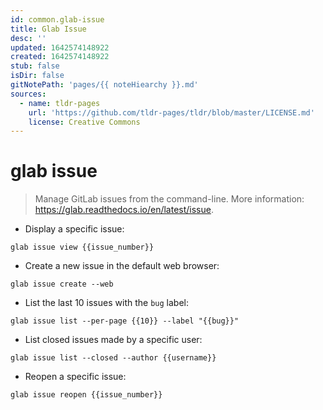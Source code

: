 ```yaml
---
id: common.glab-issue
title: Glab Issue
desc: ''
updated: 1642574148922
created: 1642574148922
stub: false
isDir: false
gitNotePath: 'pages/{{ noteHiearchy }}.md'
sources:
  - name: tldr-pages
    url: 'https://github.com/tldr-pages/tldr/blob/master/LICENSE.md'
    license: Creative Commons
---
```

# glab issue

> Manage GitLab issues from the command-line.
> More information: <https://glab.readthedocs.io/en/latest/issue>.

- Display a specific issue:

`glab issue view {{issue_number}}`

- Create a new issue in the default web browser:

`glab issue create --web`

- List the last 10 issues with the `bug` label:

`glab issue list --per-page {{10}} --label "{{bug}}"`

- List closed issues made by a specific user:

`glab issue list --closed --author {{username}}`

- Reopen a specific issue:

`glab issue reopen {{issue_number}}`

